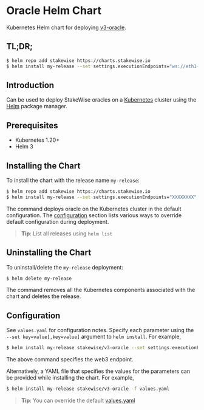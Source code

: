 # Oracle Helm Chart

Kubernetes Helm chart for deploying [v3-oracle](https://github.com/stakewise/v3-oracle).

## TL;DR;

```bash
$ helm repo add stakewise https://charts.stakewise.io
$ helm install my-release --set settings.executionEndpoints="ws://eth1-node.chain.svc.cluster.local:8546" --set settings.consensusEndpoints="eth2-beacon.chain.svc.cluster.local:4000" stakewise/v3-oracle
```

## Introduction

Can be used to deploy StakeWise oracles on a [Kubernetes](http://kubernetes.io) cluster using the [Helm](https://helm.sh) package manager.

## Prerequisites

- Kubernetes 1.20+
- Helm 3

## Installing the Chart

To install the chart with the release name `my-release`:

```bash
$ helm repo add stakewise https://charts.stakewise.io
$ helm install my-release --set settings.executionEndpoints="XXXXXXXX" --set settings.consensusEndpoints="XXXXXXXX" stakewise/v3-oracle
```

The command deploys oracle on the Kubernetes cluster in the default configuration. The [configuration](#configuration) section lists various ways to override default configuration during deployment.

> **Tip**: List all releases using `helm list`

## Uninstalling the Chart

To uninstall/delete the `my-release` deployment:

```bash
$ helm delete my-release
```

The command removes all the Kubernetes components associated with the chart and deletes the release.

## Configuration

See `values.yaml` for configuration notes. Specify each parameter using the `--set key=value[,key=value]` argument to `helm install`. For example,

```bash
$ helm install my-release stakewise/v3-oracle --set settings.executionEndpoints="XXXXXXXX" --set settings.awsSecretconsensusEndpointsAccessKey="XXXXXXXX"
```

The above command specifies the web3 endpoint.

Alternatively, a YAML file that specifies the values for the parameters can be provided while installing the chart. For example,

```bash
$ helm install my-release stakewise/v3-oracle -f values.yaml
```

> **Tip**: You can override the default [values.yaml](values.yaml)
